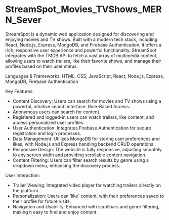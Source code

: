 # StreamSpot_Movies_TVShows_MERN_Sever

StreamSpot is a dynamic web application designed for discovering and enjoying movies and TV shows. Built with a modern tech stack, including React, Node.js, Express, MongoDB, and Firebase Authentication, it offers a rich, responsive user experience and powerful functionality. StreamSpot integrates with the TMDB API to fetch a vast array of multimedia content, allowing users to watch trailers, like their favorite shows, and manage their profiles based on their user status.

Languages & Frameworks: HTML, CSS, JavaScript, React, Node.js, Express, MongoDB, Firebase Authentication

Key Features:

- Content Discovery: Users can search for movies and TV shows using a powerful, intuitive search interface. Role-Based Access:
- Anonymous users can search for content.
- Registered and logged-in users can watch trailers, like content, and access personalized user profiles.
- User Authentication: Integrates Firebase Authentication for secure registration and login processes.
- Data Management: Utilizes MongoDB for storing user preferences and likes, with Node.js and Express handling backend CRUD operations.
- Responsive Design: The website is fully responsive, adjusting smoothly to any screen width and providing scrollable content navigation.
- Content Filtering: Users can filter search results by genre using a dropdown menu, enhancing the discovery process.

User Interaction:

- Trailer Viewing: Integrated video player for watching trailers directly on the platform.
- Personalization: Users can 'like' content, with their preferences saved to their profile for future visits.
- Navigation and Usability: Enhanced with scrollbars and genre filtering, making it easy to find and enjoy content.
